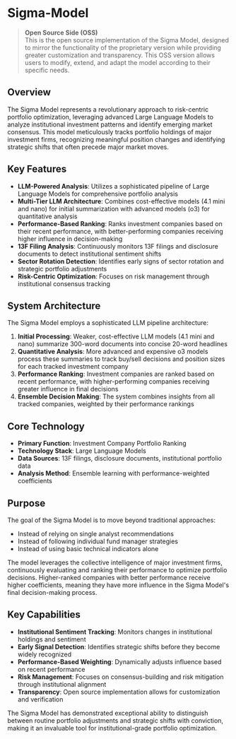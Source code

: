 # Sigma-Model

> **Open Source Side (OSS)**  
> This is the open source implementation of the Sigma Model, designed to mirror the functionality of the proprietary version while providing greater customization and transparency. This OSS version allows users to modify, extend, and adapt the model according to their specific needs.

## Overview

The Sigma Model represents a revolutionary approach to risk-centric portfolio optimization, leveraging advanced Large Language Models to analyze institutional investment patterns and identify emerging market consensus. This model meticulously tracks portfolio holdings of major investment firms, recognizing meaningful position changes and identifying strategic shifts that often precede major market moves.

## Key Features

- **LLM-Powered Analysis**: Utilizes a sophisticated pipeline of Large Language Models for comprehensive portfolio analysis
- **Multi-Tier LLM Architecture**: Combines cost-effective models (4.1 mini and nano) for initial summarization with advanced models (o3) for quantitative analysis
- **Performance-Based Ranking**: Ranks investment companies based on their recent performance, with better-performing companies receiving higher influence in decision-making
- **13F Filing Analysis**: Continuously monitors 13F filings and disclosure documents to detect institutional sentiment shifts
- **Sector Rotation Detection**: Identifies early signs of sector rotation and strategic portfolio adjustments
- **Risk-Centric Optimization**: Focuses on risk management through institutional consensus tracking

## System Architecture

The Sigma Model employs a sophisticated LLM pipeline architecture:

1. **Initial Processing**: Weaker, cost-effective LLM models (4.1 mini and nano) summarize 300-word documents into concise 20-word headlines
2. **Quantitative Analysis**: More advanced and expensive o3 models process these summaries to track buy/sell decisions and position sizes for each tracked investment company
3. **Performance Ranking**: Investment companies are ranked based on recent performance, with higher-performing companies receiving greater influence in final decisions
4. **Ensemble Decision Making**: The system combines insights from all tracked companies, weighted by their performance rankings

## Core Technology

- **Primary Function**: Investment Company Portfolio Ranking
- **Technology Stack**: Large Language Models
- **Data Sources**: 13F filings, disclosure documents, institutional portfolio data
- **Analysis Method**: Ensemble learning with performance-weighted coefficients

## Purpose

The goal of the Sigma Model is to move beyond traditional approaches:
- Instead of relying on single analyst recommendations
- Instead of following individual fund manager strategies
- Instead of using basic technical indicators alone

The model leverages the collective intelligence of major investment firms, continuously evaluating and ranking their performance to optimize portfolio decisions. Higher-ranked companies with better performance receive higher coefficients, meaning they have more influence in the Sigma Model's final decision-making process.

## Key Capabilities

- **Institutional Sentiment Tracking**: Monitors changes in institutional holdings and sentiment
- **Early Signal Detection**: Identifies strategic shifts before they become widely recognized
- **Performance-Based Weighting**: Dynamically adjusts influence based on recent performance
- **Risk Management**: Focuses on consensus-building and risk mitigation through institutional alignment
- **Transparency**: Open source implementation allows for customization and verification

The Sigma Model has demonstrated exceptional ability to distinguish between routine portfolio adjustments and strategic shifts with conviction, making it an invaluable tool for institutional-grade portfolio optimization.
